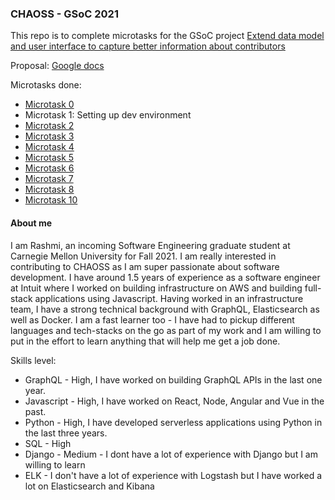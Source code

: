 ### CHAOSS - GSoC 2021

This repo is to complete microtasks for the GSoC project [Extend data model and user interface to capture better information about contributors](https://github.com/chaoss/grimoirelab/issues/415)

Proposal: [Google docs](https://docs.google.com/document/d/1oUd-G-N4VXh77FRI4PTSWJHoVxGt2WZDNu7JwuFMbW4/edit?usp=sharing)

Microtasks done:
- [Microtask 0](https://github.com/Rashmi-K-A/chaoss-sortinghat/blob/master/Microtask0.md)
-  Microtask 1: Setting up dev environment
- [Microtask 2](https://github.com/Rashmi-K-A/chaoss-sortinghat/blob/master/Microtask2.md)
- [Microtask 3](https://github.com/Rashmi-K-A/chaoss-sortinghat/blob/master/Microtask3.md)
- [Microtask 4](https://github.com/Rashmi-K-A/chaoss-sortinghat/blob/master/Microtask4.md)
- [Microtask 5](https://github.com/Rashmi-K-A/chaoss-sortinghat/blob/master/Microtask5.md)
- [Microtask 6](https://github.com/Rashmi-K-A/chaoss-sortinghat/blob/master/Microtask6.md)
- [Microtask 7](https://github.com/Rashmi-K-A/chaoss-sortinghat/blob/master/Microtask7.md)
- [Microtask 8](https://github.com/Rashmi-K-A/chaoss-sortinghat/blob/master/Microtask8.md)
- [Microtask 10](https://github.com/Rashmi-K-A/chaoss-sortinghat/blob/master/Microtask10.md)

#### About me
I am Rashmi, an incoming Software Engineering graduate student at Carnegie Mellon University for Fall 2021. I am really interested in contributing to CHAOSS as I am super passionate about software development. I have around 1.5 years of experience as a software engineer at Intuit where I worked on building infrastructure on AWS and building full-stack applications using Javascript. Having worked in an infrastructure team, I have a strong technical background with GraphQL, Elasticsearch as well as Docker. I am a fast learner too - I have had to pickup different languages and tech-stacks on the go as part of my work and I am willing to put in the effort to learn anything that will help me get a job done.

Skills level:
- GraphQL - High, I have worked on building GraphQL APIs in the last one year.
- Javascript - High, I have worked on React, Node, Angular and Vue in the past.
- Python - High, I have developed serverless applications using Python in the last three years.
- SQL - High 
- Django - Medium - I dont have a lot of experience with Django but I am willing to learn
- ELK - I don't have a lot of experience with Logstash but I have worked a lot on Elasticsearch and Kibana